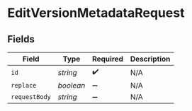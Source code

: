 # EditVersionMetadataRequest


## Fields

| Field              | Type               | Required           | Description        |
| ------------------ | ------------------ | ------------------ | ------------------ |
| `id`               | *string*           | :heavy_check_mark: | N/A                |
| `replace`          | *boolean*          | :heavy_minus_sign: | N/A                |
| `requestBody`      | *string*           | :heavy_minus_sign: | N/A                |